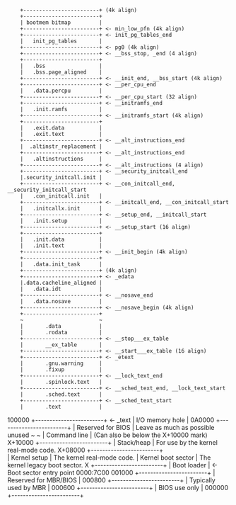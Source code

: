 		+------------------------+ (4k align)
		+------------------------+
		| bootmem bitmap		 |
		+------------------------+ <- min_low_pfn (4k align)
		+------------------------+ <- init_pg_tables_end
		|	init_pg_tables		 |
		+------------------------+ <- pg0 (4k align)
		+------------------------+ <- __bss_stop, _end (4 align)
		+------------------------+
		|	.bss				 |
		|	.bss.page_aligned	 |
		+------------------------+ <- __init_end, __bss_start (4k align)
		+------------------------+ <- __per_cpu_end
		|	.data.percpu		 |
		+------------------------+ <- __per_cpu_start (32 align)
		+------------------------+ <- __initramfs_end
		|	.init.ramfs			 |
		+------------------------+ <- __initramfs_start (4k align)
		+------------------------+
		|	.exit.data			 |
		|	.exit.text			 |
		+------------------------+ <- __alt_instructions_end
		|  .altinstr_replacement |
		+------------------------+ <- __alt_instructions_end
		|	.altinstructions	 |
		+------------------------+ <- __alt_instructions (4 align)
		+------------------------+ <- __security_initcall_end
		|.security_initcall.init |
		+------------------------+ <- __con_initcall_end, __security_initcall_start
		|	.con_initcall.init	 |
		+------------------------+ <- __initcall_end, __con_initcall_start
		|	.initcallx.init		 |
		+------------------------+ <- __setup_end, __initcall_start
		|	.init.setup			 |
		+------------------------+ <- __setup_start (16 align)
		+------------------------+
		|	.init.data			 |
		|	.init.text			 |
		+------------------------+ <- __init_begin (4k align)
		+------------------------+
		|	.data.init_task		 |
		+------------------------+ (4k align)
		+------------------------+ <- _edata
		|.data.cacheline_aligned |
		|	.data.idt			 |
		+------------------------+ <- __nosave_end
		|	.data.nosave		 |
		+------------------------+ <- __nosave_begin (4k align)
		+------------------------+
		~						 ~
		|		.data			 |
		|		.rodata			 |
		+------------------------+ <- __stop___ex_table
		|		__ex_table		 |
		+------------------------+ <- __start___ex_table (16 align)
		+------------------------+ <- _etext
		|		.gnu.warning	 |
		|		.fixup			 |
		+------------------------+ <- __lock_text_end
		|		.spinlock.text	 |
		+------------------------+ <- __sched_text_end, __lock_text_start
		|		.sched.text		 |
		+------------------------+ <- __sched_text_start
        |		.text			 |
100000  +------------------------+ <- _text
		|  I/O memory hole		 |
0A0000	+------------------------+
		|  Reserved for BIOS	 |	Leave as much as possible unused
		~                        ~
		|  Command line			 |	(Can also be below the X+10000 mark)
X+10000	+------------------------+
		|  Stack/heap			 |	For use by the kernel real-mode code.
X+08000	+------------------------+	
		|  Kernel setup			 |	The kernel real-mode code.
		|  Kernel boot sector	 |	The kernel legacy boot sector.
X       +------------------------+
		|  Boot loader			 |	<- Boot sector entry point 0000:7C00
001000	+------------------------+
		|  Reserved for MBR/BIOS |
000800	+------------------------+
		|  Typically used by MBR |
000600	+------------------------+ 
		|  BIOS use only		 |
000000	+------------------------+
